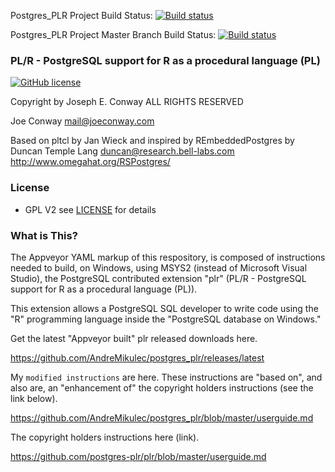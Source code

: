 
Postgres_PLR Project Build Status:
[![Build status](https://ci.appveyor.com/api/projects/status/d6xr4t0p3b8avoiq?svg=true)](https://ci.appveyor.com/project/AndreMikulec/postgres-plr)

Postgres_PLR Project Master Branch Build Status:
[![Build status](https://ci.appveyor.com/api/projects/status/d6xr4t0p3b8avoiq/branch/master?svg=true)](https://ci.appveyor.com/project/AndreMikulec/postgres-plr/branch/master)

### PL/R - PostgreSQL support for R as a procedural language (PL)
[![GitHub license](https://img.shields.io/github/license/postgres-plr/plr.svg?cacheSeconds=2592000)](https://github.com/postgres-plr/plr/blob/master/LICENSE)

 Copyright by Joseph E. Conway ALL RIGHTS RESERVED

 Joe Conway <mail@joeconway.com>

 Based on pltcl by Jan Wieck
 and inspired by REmbeddedPostgres by
 Duncan Temple Lang <duncan@research.bell-labs.com>
 http://www.omegahat.org/RSPostgres/

### License
- GPL V2 see [LICENSE](https://github.com/postgres-plr/plr/blob/master/LICENSE) for details

### What is This?

The Appveyor YAML markup of this respository, is composed of instructions needed to build, on Windows, using MSYS2 (instead of Microsoft Visual Studio), the PostgreSQL contributed extension "plr" (PL/R - PostgreSQL support for R as a procedural language (PL)).

This extension allows a PostgreSQL SQL developer to write code using the "R" programming language inside the "PostgreSQL database on Windows."

Get the latest "Appveyor built" plr released downloads here.

https://github.com/AndreMikulec/postgres_plr/releases/latest

My `modified instructions` are here. 
These instructions are "based on", and also are, an "enhancement of" the 
copyright holders instructions (see the link below).

https://github.com/AndreMikulec/postgres_plr/blob/master/userguide.md

The copyright holders instructions here (link).

https://github.com/postgres-plr/plr/blob/master/userguide.md
